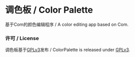 # 调色板 / Color Palette
基于Com的颜色编辑程序 / A color editing app based on Com.

### 许可 / License
调色板基于[GPLv3](WinFormApp/LicenseInfo/GPLv3.txt)发布 / ColorPalette is released under [GPLv3](WinFormApp/LicenseInfo/GPLv3.txt).
